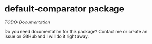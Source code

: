 # default-comparator package

*TODO: Documentation*

Do you need documentation for this package? Contact me or create an issue on GitHub and I will do it right away. 
